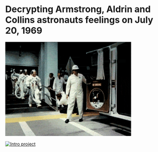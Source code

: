 # Decrypting Armstrong, Aldrin and Collins astronauts feelings on July 20, 1969

<img src="./images/Apollo11-02.gif" width=400>


[![Intro project](https://img.youtube.com/vi/_acgFbMgybA/0.jpg)](https://www.youtube.com/watch?v=_acgFbMgybA)